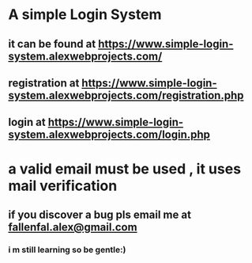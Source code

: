 # A simple Login System
## it can be found at https://www.simple-login-system.alexwebprojects.com/
## registration at https://www.simple-login-system.alexwebprojects.com/registration.php
## login at https://www.simple-login-system.alexwebprojects.com/login.php

# a valid email must be used , it uses mail verification

## if you discover a bug pls email me at fallenfal.alex@gmail.com

### i m still learning so be gentle:)
